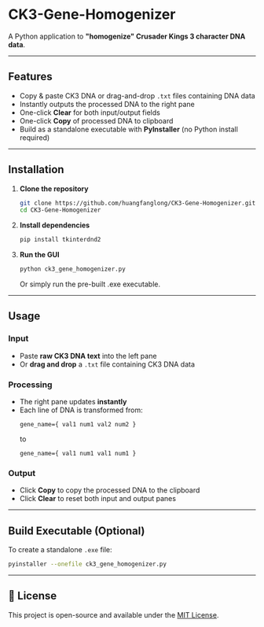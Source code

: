 # CK3-Gene-Homogenizer

A Python application to **"homogenize" Crusader Kings 3 character DNA data**.

---

## Features

- Copy & paste CK3 DNA or drag-and-drop `.txt` files containing DNA data  
- Instantly outputs the processed DNA to the right pane  
- One-click **Clear** for both input/output fields  
- One-click **Copy** of processed DNA to clipboard  
- Build as a standalone executable with **PyInstaller** (no Python install required)

---

## Installation

1. **Clone the repository**
   ```bash
   git clone https://github.com/huangfanglong/CK3-Gene-Homogenizer.git
   cd CK3-Gene-Homogenizer
   ```

2. **Install dependencies**
   ```bash
   pip install tkinterdnd2
   ```

3. **Run the GUI**
   ```bash
   python ck3_gene_homogenizer.py
   ```
   Or simply run the pre-built .exe executable.

---

## Usage

### Input
- Paste **raw CK3 DNA text** into the left pane  
- Or **drag and drop** a `.txt` file containing CK3 DNA data

### Processing
- The right pane updates **instantly**  
- Each line of DNA is transformed from:
  ```
  gene_name={ val1 num1 val2 num2 }
  ```
  to
  ```
  gene_name={ val1 num1 val1 num1 }
  ```

### Output
- Click **Copy** to copy the processed DNA to the clipboard  
- Click **Clear** to reset both input and output panes  

---

## Build Executable (Optional)
To create a standalone `.exe` file:
```bash
pyinstaller --onefile ck3_gene_homogenizer.py
```

---

## 📜 License
This project is open-source and available under the [MIT License](LICENSE).
